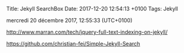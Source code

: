 Title:  Jekyll SearchBox
Date:   2017-12-20 12:54:13 +0100
Tags: Jekyll


mercredi 20 décembre 2017, 12:55:33 (UTC+0100)

<http://www.marran.com/tech/jquery-full-text-indexing-on-jekyll/>

<https://github.com/christian-fei/Simple-Jekyll-Search>
